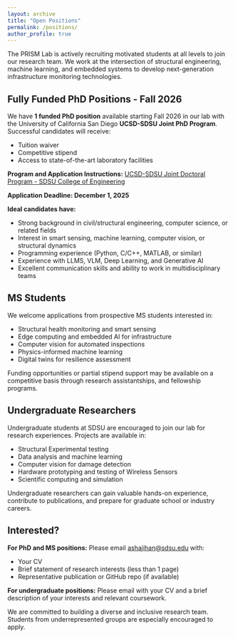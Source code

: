 ```yaml
---
layout: archive
title: "Open Positions"
permalink: /positions/
author_profile: true
---
```


The PRISM Lab is actively recruiting motivated students at all levels to join our research team. We work at the intersection of structural engineering, machine learning, and embedded systems to develop next-generation infrastructure monitoring technologies.

## Fully Funded PhD Positions - Fall 2026

We have **1 funded PhD position** available starting Fall 2026 in our lab with the University of California San Diego **UCSD-SDSU Joint PhD Program**. Successful candidates will receive:

- Tuition waiver
- Competitive stipend
- Access to state-of-the-art laboratory facilities

**Program and Application Instructions:**
[UCSD-SDSU Joint Doctoral Program - SDSU College of Engineering](https://www.engineering.sdsu.edu/admissions/joint-doctoral)

**Application Deadline: December 1, 2025**

**Ideal candidates have:**
- Strong background in civil/structural engineering, computer science, or related fields
- Interest in smart sensing, machine learning, computer vision, or structural dynamics
- Programming experience (Python, C/C++, MATLAB, or similar)
- Experience with LLMS, VLM, Deep Learning, and Generative AI
- Excellent communication skills and ability to work in multidisciplinary teams

## MS Students

We welcome applications from prospective MS students interested in:
- Structural health monitoring and smart sensing
- Edge computing and embedded AI for infrastructure
- Computer vision for automated inspections
- Physics-informed machine learning
- Digital twins for resilience assessment

Funding opportunities or partial stipend support may be available on a competitive basis through research assistantships, and fellowship programs.

## Undergraduate Researchers

Undergraduate students at SDSU are encouraged to join our lab for research experiences. Projects are available in:
- Structural Experimental testing
- Data analysis and machine learning
- Computer vision for damage detection
- Hardware prototyping and testing of Wireless Sensors
- Scientific computing and simulation

Undergraduate researchers can gain valuable hands-on experience, contribute to publications, and prepare for graduate school or industry careers.

## Interested?

**For PhD and MS positions:** Please email [ashajihan@sdsu.edu](mailto:ashajihan@sdsu.edu) with:
- Your CV
- Brief statement of research interests (less than 1 page)
- Representative publication or GitHub repo (if available)

**For undergraduate positions:** Please email with your CV and a brief description of your interests and relevant coursework.

We are committed to building a diverse and inclusive research team. Students from underrepresented groups are especially encouraged to apply.
